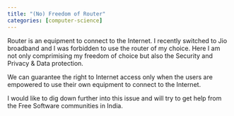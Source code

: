 ```yaml
---
title: "(No) Freedom of Router"
categories: [computer-science]
---
```


Router is an equipment to connect to the Internet. I recently switched to Jio broadband and I was forbidden to use the router of my choice. Here I am not only comprimising my freedom of choice but also the Security and Privacy & Data protection.

We can guarantee the right to Internet access only when the users are empowered to use their own equipment to connect to the Internet.

I would like to dig down further into this issue and will try to get help from the Free Software communities in India.
